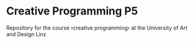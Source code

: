 # Creative Programming P5
Repository for the course ›creative programming‹ at the University of Art and Design Linz
